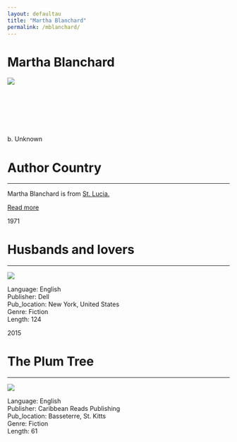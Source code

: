 ```yaml
---
layout: defaultau
title: "Martha Blanchard"
permalink: /mblanchard/
---
```

<!-- partial:index.partial.html -->
<div class="content">
    <h1>Martha Blanchard</h1>
    <div class="quote">
        <div><img src="https://thevoiceslu.com/wp-content/uploads/2015/11/BLANCHARD-mid.jpg" class="logo"></div>
    </div>
    <div class="timeline">
        <div style="padding-bottom:100px;"></div>
        <div class="block">
            <div class="date right"><p class="right">b. Unknown</p></div>
            <div class="dot"></div>
            <div class="left first">
            <div class="author_country">
                <h1>Author Country</h1><hr>
        <div class="aclocation">    <p> Martha Blanchard is from <a href="{{ site.baseurl }}/16">St. Lucia.</a></p></div>
              <div class="acreadmore">  <a href="#" target="_blank">Read more</a></div>
            </div>
            </div>
        </div>
        <div class="block">
            <div class="date left"><p class="left">1971</p></div>
            <div class="dot"></div>
            <div class="right">
                <h1>Husbands and lovers</h1><hr>
                <p><img src="https://images-na.ssl-images-amazon.com/images/I/51BBD8NhWNS._SX308_BO1,204,203,200_.jpg"></p>
                <p>
                Language: English <br/>
                Publisher: Dell  <br/>
                Pub_location: New York, United States <br/>
                Genre: Fiction <br/>
                Length: 124 <br/>
                </p>
            </div>
        </div>
        <div class="block">
            <div class="date right"><p class="right">2015</p></div>
            <div class="dot"></div>
            <div class="left">
                <h1>The Plum Tree</h1><hr>
                <p><img src="https://images-na.ssl-images-amazon.com/images/I/517gFumDJgL._SX326_BO1,204,203,200_.jpg"></p>
                <p>
                Language: English <br/>
                Publisher: Caribbean Reads Publishing <br/>
                Pub_location: Basseterre, St. Kitts <br/>
                Genre: Fiction <br/>
                Length: 61 <br/>
                </p>
            </div>
        </div>
        </div>
  <!-- partial -->
<script src='https://cdnjs.cloudflare.com/ajax/libs/jquery/3.1.1/jquery.min.js'></script><script  src="{{ site.baseurl }}/assets/js/authorscript.js"></script>